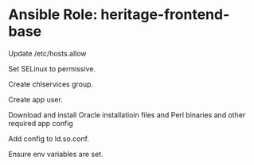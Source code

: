 # Ansible Role: heritage-frontend-base

Update /etc/hosts.allow

Set SELinux to permissive.

Create chlservices group.

Create app user.

Download and install Oracle installatioin files and Perl binaries and other required app config

Add config to ld.so.conf.

Ensure env variables are set.